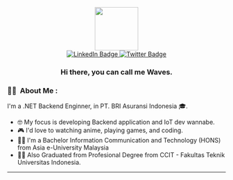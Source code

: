 <div id="header" align="center">
  <img src="https://media.giphy.com/media/Rjub7AIEIbXT0tzbr3/giphy.gif" width="100"/>
</div>

<div id="intro" align="center">
  <div id="badges">
    <a href="https://www.linkedin.com/in/sadamuhiz/"> 
      <img src="https://img.shields.io/badge/Sadamuhiz-blue?style=for-the-badge&logo=linkedin&logoColor=white" alt="LinkedIn Badge"/>
    </a>
    <a href="https://twitter.com/hizbullah_m" >
      <img src="https://img.shields.io/badge/@Hizbullah_m-blue?style=for-the-badge&logo=twitter&logoColor=white" alt="Twitter Badge"/>
    </a>
  </div>
  <h3 align="center"> Hi there, you can call me Waves. </h3>
</div>

### 👨‍💻 &nbsp;About Me :
I'm a .NET Backend Enginner, in PT. BRI Asuransi Indonesia 🎓.</br>
- 🤓 My focus is developing Backend application and IoT dev wannabe.</br>
- 🎮 I'd love to watching anime, playing games, and coding.
- 👨‍🎓 I'm a Bachelor Information Communication and Technology (HONS) from Asia e-University Malaysia
- 👨‍🎓 Also Graduated from Profesional Degree from CCIT - Fakultas Teknik Universitas Indonesia.
- - -
